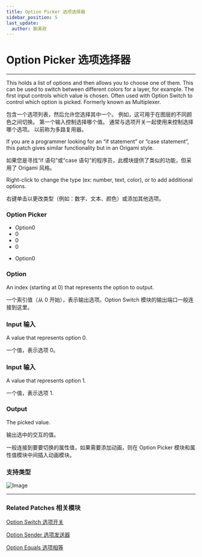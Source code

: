 ```yaml
---
title: Option Picker 选项选择器
sidebar_position: 5
last_update:
  author: 蒯美政
---
```


# Option Picker 选项选择器

---

This holds a list of options and then allows you to choose one of them. This can be used to switch between different colors for a layer, for example. The first input controls which value is chosen. Often used with Option Switch to control which option is picked. Formerly known as Multiplexer.

包含一个选项列表，然后允许您选择其中一个。 例如，这可用于在图层的不同颜色之间切换。 第一个输入控制选择哪个值。 通常与选项开关一起使用来控制选择哪个选项。 以前称为多路复用器。

If you are a programmer looking for an “if statement” or “case statement”, this patch gives similar functionality but in an Origami style.

如果您是寻找“if 语句”或“case 语句”的程序员，此模块提供了类似的功能，但采用了 Origami 风格。

Right-click to change the type (ex: number, text, color), or to add additional options.

右键单击以更改类型（例如：数字、文本、颜色）或添加其他选项。

<div className="patch-container">
    <div className="patch processor">
        <h3>Option Picker</h3>
        <ul className="inputs">
            <li>Option<span>0</span></li>
            <li><span>0</span></li>
            <li><span>0</span></li>
            <li><span>0</span></li>
        </ul>
        <ul className="outputs">
            <li>Option<span>0</span></li>
        </ul>
    </div>
</div>

### Option

An index (starting at 0) that represents the option to output.

一个索引值（从 0 开始），表示输出选项。Option Switch 模块的输出端口一般连接到这里。

### Input 输入

A value that represents option 0.

一个值，表示选项 0。

### Input 输入

A value that represents option 1.

一个值，表示选项 1.

### Output

The picked value.

输出选中的交互的值。

一般连接到要要切换的属性值，如果需要添加动画，则在 Option Picker 模块和属性值模块中间插入动画模块。

### 支持类型

![Image](@site/static/img/docs/Utility/option-picker-item.png)

---

### Related Patches 相关模块

[Option Switch 选项开关](./Option%20Switch.md)

[Option Sender 选项发送器](./Option%20Sender.md)

[Option Equals 选项相等](./Option%20Equals.md)
